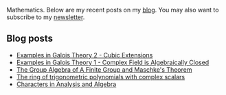Mathematics. Below are my recent posts on my [blog](https://desvl.xyz). You may also want to subscribe to my [newsletter](https://www.getrevue.co/profile/desvl_).

## Blog posts
<!-- BLOG-POST-LIST:START -->
- [Examples in Galois Theory 2 - Cubic Extensions](https://desvl.xyz/2022/03/27/galois-example-2/)
- [Examples in Galois Theory 1 - Complex Field is Algebraically Closed](https://desvl.xyz/2022/03/16/galois-example-1/)
- [The Group Algebra of A Finite Group and Maschke&#39;s Theorem](https://desvl.xyz/2022/01/18/group-algebra/)
- [The ring of trigonometric polynomials with complex scalars](https://desvl.xyz/2021/12/29/the-ring-of-trigonometric-polynomial-with-complex-scalar/)
- [Characters in Analysis and Algebra](https://desvl.xyz/2021/10/10/Characters-in-Analysis-and-Algebra/)
<!-- BLOG-POST-LIST:END -->
